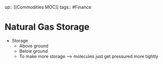 up:: [[Commodities MOC]]
tags:: #Finance
# Natural Gas Storage
- Storage
	- Above ground
	- Below ground
	- To make more storage --> molecules just get pressured more tightly